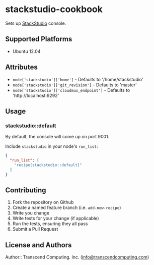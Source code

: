 # stackstudio-cookbook

Sets up [StackStudio](https://github.com/TranscendComputing/StackStudio) console.

## Supported Platforms

 - Ubuntu 12.04

## Attributes

- `node['stackstudio']['home']` - Defaults to '/home/stackstudio'
- `node['stackstudio']['git_revision']` - Defaults to 'master'
- `node['stackstudio']['cloudmux_endpoint']` - Defaults to 'http://localhost:9292'

## Usage

### stackstudio::default

By default, the console will come up on port 9001.

Include `stackstudio` in your node's `run_list`:

```json
{
  "run_list": [
    "recipe[stackstudio::default]"
  ]
}
```

## Contributing

1. Fork the repository on Github
2. Create a named feature branch (i.e. `add-new-recipe`)
3. Write you change
4. Write tests for your change (if applicable)
5. Run the tests, ensuring they all pass
6. Submit a Pull Request

## License and Authors

Author:: Transcend Computing. Inc. (<info@transcendcomputing.com>)
